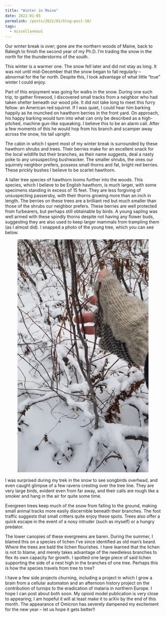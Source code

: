 ```yaml
---
title: "Winter in Maine"
date: 2022-01-05
permalink: /posts/2022/01/blog-post-10/
tags:
  - miscellaneous
---
```


<p>
Our winter break is over; gone are the northern woods of Maine, back to Raleigh to finish the second 
year of my Ph.D. I’m trading the snow in the north for the thunderstorms of the south. 
</p>

<p>
This winter is a warmer one. The snow fell later and did not stay as long. 
It was not until mid-December that the snow began to fall regularly – abnormal for the far north. 
Despite this, I took advantage of what little “true” winter I could enjoy. 
</p>


<p>
Part of this enjoyment was going for walks in the snow. During one such trip, 
to gather firewood, I discovered small tracks from a neighbor who had taken shelter 
beneath our wood pile. It did not take long to meet this furry fellow: an American red 
squirrel. If I was quiet, I could hear him barking happily as he munched on 
hawthorn berries in the front yard. On approach, his happy barking would turn 
into what can only be described as a high-pitched, machine gun-like squeaking. 
I believe this to be an alarm call. After a few moments of this he would hop from 
his branch and scamper away across the snow, his tail upright. 
</p>

<p>
The cabin in which I spent most of my winter break is surrounded by these 
hawthorn shrubs and trees. Their berries make for an excellent snack for the local 
wildlife but their branches, as their name suggests, deal a nasty poke to any unsuspecting 
bushwacker. The smaller shrubs, the ones our squirrely neighbor prefers, possess small 
thorns and fat, bright red berries. These prickly bushes I believe to be scarlet hawthorn.
</p>

<p>
A taller tree species of hawthorn looms further into the woods. This species, 
which I believe to be English hawthorn, is much larger, with some specimens standing 
in excess of 15 feet. They are less forgiving of unsuspecting passersby, with their 
thorns growing more than an inch in length. The berries on these trees are a brilliant 
red but much smaller than those of the shrubs our neighbor prefers. These berries are well 
protected from furbearers, but perhaps still obtainable by birds. A young sapling was 
well armed with these spindly thorns despite not having any flower buds, suggesting they 
are also used to keep larger mammals from trampling them (as I almost did). I snapped a 
photo of the young tree, which you can see below. 
</p>

<figure>
    <img src='/images/20220107_121841.jpg' alt='Sim config' height='750' width='750' class='center'/>
</figure>

<p>
I was surprised during my trek in the snow to see songbirds overhead, and even 
caught glimpse of a few ravens cresting over the tree line. They are very large 
birds, evident even from far away, and their calls are rough like a smoker 
and hang in the air for quite some time. 
</p>

<p>
Evergreen trees keep much of the snow from falling to the ground, making small animal 
tracks more easily discernible beneath their branches. The foot traffic suggests that 
small critters quite enjoy these spots. Trees also offer a quick escape in the event 
of a nosy intruder (such as myself) or a hungry predator. 
</p>

<p>
The lower canopies of these evergreens are baren. During the summer, I 
blamed this on a species of lichen I’ve since identified as old man’s 
beard. Where the trees are bald the lichen flourishes. I have learned that the 
lichen is not to blame, and merely takes advantage of the needleless branches to 
flex its own capacity for growth. I spotted one large piece of said lichen supporting 
the side of a nest high in the branches of one tree. Perhaps this is how the species 
travels from tree to tree? 
</p>

<p>
I have a few side projects churning, including a project in which I grow a 
brain from a cellular automaton and an afternoon history project on the 
contribution of turnips to the eradication of malaria in northern Europe. 
I hope I can post about both soon. My opioid model publication is very close to 
appearing; I am hopeful it will at least make it to arXiv by the end of this month. 
The appearance of Omicron has severely dampened my excitement for the new year – 
let us hope it gets better!!
</p>
